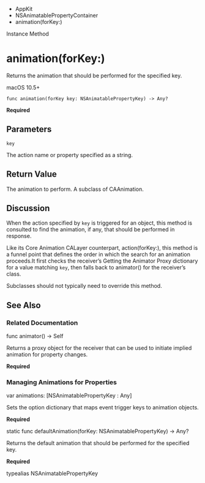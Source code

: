

- AppKit
- NSAnimatablePropertyContainer
-  animation(forKey:) 

Instance Method

# animation(forKey:)

Returns the animation that should be performed for the specified key.

macOS 10.5+

``` source
func animation(forKey key: NSAnimatablePropertyKey) -> Any?
```

**Required**

## Parameters 

`key`  

The action name or property specified as a string.

## Return Value

The animation to perform. A subclass of CAAnimation.

## Discussion

When the action specified by `key` is triggered for an object, this method is consulted to find the animation, if any, that should be performed in response.

Like its Core Animation CALayer counterpart, action(forKey:), this method is a funnel point that defines the order in which the search for an animation proceeds.It first checks the receiver’s Getting the Animator Proxy dictionary for a value matching `key`, then falls back to animator() for the receiver’s class.

Subclasses should not typically need to override this method.

## See Also

### Related Documentation

func animator() -> Self

Returns a proxy object for the receiver that can be used to initiate implied animation for property changes.

**Required**

### Managing Animations for Properties

var animations: [NSAnimatablePropertyKey : Any]

Sets the option dictionary that maps event trigger keys to animation objects.

**Required**

static func defaultAnimation(forKey: NSAnimatablePropertyKey) -> Any?

Returns the default animation that should be performed for the specified key.

**Required**

typealias NSAnimatablePropertyKey

